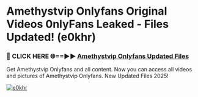# Amethystvip Onlyfans Original Videos 0nlyFans Leaked - Files Updated! (e0khr)

<h3>🔴 CLICK HERE 🌐==►► <a href="https://tinyurl.com/ehrbuxhb" rel="nofollow">Amethystvip Onlyfans Updated Files</a></h3>

Get Amethystvip Onlyfans and all content. Now you can access all videos and pictures of Amethystvip Onlyfans. New Updated Files 2025!

[![e0khr](https://i.imgur.com/lVYEuWS.gif)](https://tinyurl.com/ehrbuxhb)
